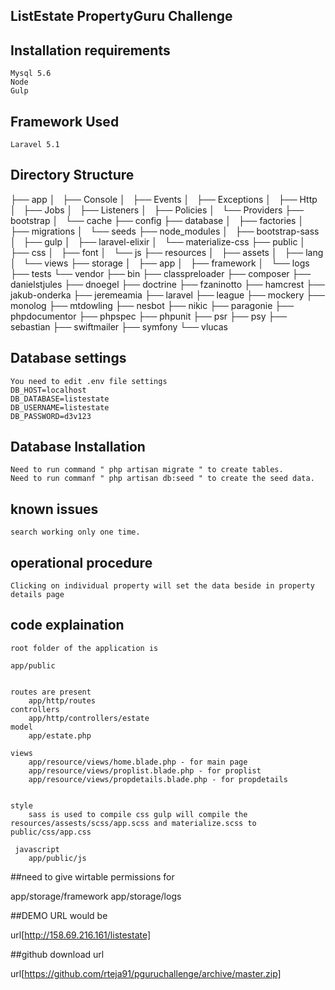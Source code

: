 ## ListEstate PropertyGuru Challenge

## Installation requirements
    Mysql 5.6
    Node
    Gulp 
    

## Framework Used

    Laravel 5.1

## Directory Structure

├── app
│   ├── Console
│   ├── Events
│   ├── Exceptions
│   ├── Http
│   ├── Jobs
│   ├── Listeners
│   ├── Policies
│   └── Providers
├── bootstrap
│   └── cache
├── config
├── database
│   ├── factories
│   ├── migrations
│   └── seeds
├── node_modules
│   ├── bootstrap-sass
│   ├── gulp
│   ├── laravel-elixir
│   └── materialize-css
├── public
│   ├── css
│   ├── font
│   └── js
├── resources
│   ├── assets
│   ├── lang
│   └── views
├── storage
│   ├── app
│   ├── framework
│   └── logs
├── tests
└── vendor
    ├── bin
    ├── classpreloader
    ├── composer
    ├── danielstjules
    ├── dnoegel
    ├── doctrine
    ├── fzaninotto
    ├── hamcrest
    ├── jakub-onderka
    ├── jeremeamia
    ├── laravel
    ├── league
    ├── mockery
    ├── monolog
    ├── mtdowling
    ├── nesbot
    ├── nikic
    ├── paragonie
    ├── phpdocumentor
    ├── phpspec
    ├── phpunit
    ├── psr
    ├── psy
    ├── sebastian
    ├── swiftmailer
    ├── symfony
    └── vlucas

## Database settings

    You need to edit .env file settings
    DB_HOST=localhost
    DB_DATABASE=listestate
    DB_USERNAME=listestate
    DB_PASSWORD=d3v123
    
## Database Installation

    Need to run command " php artisan migrate " to create tables.
    Need to run commanf " php artisan db:seed " to create the seed data.

## known issues

    search working only one time. 
    
    
## operational procedure 

    Clicking on individual property will set the data beside in property details page
    
## code explaination 

    root folder of the application is 
    
    app/public
    
   
    routes are present 
        app/http/routes
    controllers
        app/http/controllers/estate
    model
        app/estate.php
        
    views
        app/resource/views/home.blade.php - for main page
        app/resource/views/proplist.blade.php - for proplist
        app/resource/views/propdetails.blade.php - for propdetails
        
        
    style
        sass is used to compile css gulp will compile the resources/assests/scss/app.scss and materialize.scss to public/css/app.css
       
     javascript 
        app/public/js
        
##need to give wirtable permissions for 

app/storage/framework
app/storage/logs

##DEMO URL would be 

url[http://158.69.216.161/listestate]

##github download url

url[https://github.com/rteja91/pguruchallenge/archive/master.zip]
